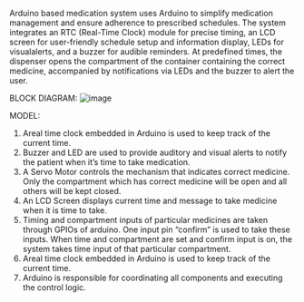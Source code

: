 Arduino based medication system uses Arduino to simplify medication management and ensure adherence to prescribed schedules. The system integrates an RTC (Real-Time Clock) module for precise timing, an LCD screen for user-friendly schedule setup and information display, LEDs for visualalerts, and a buzzer for audible reminders. At predefined times, the dispenser opens the compartment of the container containing the correct medicine, accompanied by notifications via LEDs and the buzzer to alert the user.

BLOCK DIAGRAM:
![image](https://github.com/user-attachments/assets/41421779-f307-4b4a-8e92-adb4c8cc0719)

MODEL:
 1. Areal time clock embedded in Arduino is used to keep track of the current time.
 2. Buzzer and LED are used to provide auditory and visual alerts to notify the
 patient when it’s time to take medication.
 3. A Servo Motor controls the mechanism that indicates correct medicine. Only the
 compartment which has correct medicine will be open and all others will be kept
 closed.
 4. An LCD Screen displays current time and message to take medicine when it is
 time to take.
 5. Timing and compartment inputs of particular medicines are taken through GPIOs
 of arduino. One input pin “confirm” is used to take these inputs. When time and
 compartment are set and confirm input is on, the system takes time input of that
 particular compartment.
 6. Areal time clock embedded in Arduino is used to keep track of the current time.
 7. Arduino is responsible for coordinating all components and executing the control
 logic.
